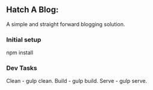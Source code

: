 ## Hatch A Blog:
A simple and straight forward blogging solution.


### Initial setup
npm install


### Dev Tasks
Clean - gulp clean.
Build - gulp build.
Serve - gulp serve.